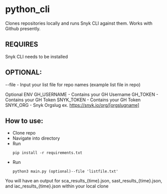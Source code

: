 # python_cli

Clones repositories locally and runs Snyk CLI against them. 
Works with Github presently.

## REQUIRES

Snyk CLI needs to be installed

## OPTIONAL:

--file - Input your list file for repo names (example list file in repo)

Optional ENV
GH_USERNAME - Contains your GH Username
GH_TOKEN - Contains your GH Token
SNYK_TOKEN - Contains your GH Token
SNYK_ORG - Snyk Orgslug ex. https://snyk.io/org/[orgslugname]

## How to use:
- Clone repo
- Navigate into directory
- Run <pre><code>pip install -r requirements.txt</code></pre>
- Run <pre><code>python3 main.py (optional)--file 'listfile.txt' </code></pre>

You will have an output for sca_results_{time}.json, sast_results_{time}.json, and iac_results_{time}.json within your local clone
